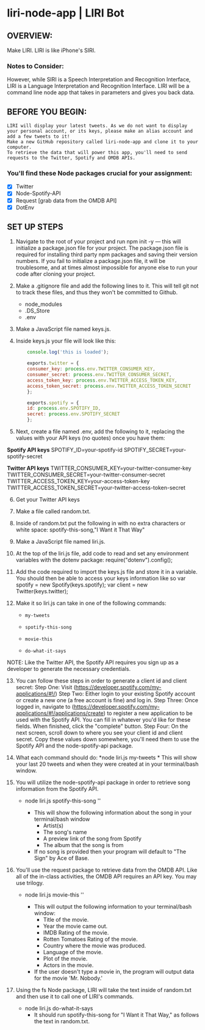 # liri-node-app | LIRI Bot

## OVERVIEW:
Make LIRI. LIRI is like iPhone's SIRI. 

### Notes to Consider: 
However, while SIRI is a Speech Interpretation and Recognition Interface, LIRI is a Language Interpretation and Recognition Interface. LIRI will be a command line node app that takes in parameters and gives you back data.

## BEFORE YOU BEGIN:
    LIRI will display your latest tweets. As we do not want to display your personal account, or its keys, please make an alias account and add a few tweets to it!
    Make a new GitHub repository called liri-node-app and clone it to your computer.
    To retrieve the data that will power this app, you'll need to send requests to the Twitter, Spotify and OMDB APIs. 
    
### You'll find these Node packages crucial for your assignment:
- [x] Twitter
- [x] Node-Spotify-API
- [x] Request [grab data from the OMDB API]
- [x] DotEnv

## SET UP STEPS

1. Navigate to the root of your project and run npm init -y — this will initialize a package.json file for your project. The package.json file is required for installing third party npm packages and saving their version numbers. If you fail to initialize a package.json file, it will be troublesome, and at times almost impossible for anyone else to run your code after cloning your project.

2. Make a .gitignore file and add the following lines to it. This will tell git not to track these files, and thus they won't be committed to Github.
    * node_modules
    * .DS_Store
    * .env
    
3. Make a JavaScript file named keys.js.
    
4. Inside keys.js your file will look like this:
    ```javascript
        console.log('this is loaded');

        exports.twitter = {
        consumer_key: process.env.TWITTER_CONSUMER_KEY,
        consumer_secret: process.env.TWITTER_CONSUMER_SECRET,
        access_token_key: process.env.TWITTER_ACCESS_TOKEN_KEY,
        access_token_secret: process.env.TWITTER_ACCESS_TOKEN_SECRET
        };

        exports.spotify = {
        id: process.env.SPOTIFY_ID,
        secret: process.env.SPOTIFY_SECRET
        };
    ```

5. Next, create a file named .env, add the following to it, replacing the values with your API keys (no quotes) once you have them:

**Spotify API keys**
    SPOTIFY_ID=your-spotify-id
    SPOTIFY_SECRET=your-spotify-secret

**Twitter API keys**
    TWITTER_CONSUMER_KEY=your-twitter-consumer-key
    TWITTER_CONSUMER_SECRET=your-twitter-consumer-secret
    TWITTER_ACCESS_TOKEN_KEY=your-access-token-key
    TWITTER_ACCESS_TOKEN_SECRET=your-twitter-access-token-secret

6. Get your Twitter API keys

7.  Make a file called random.txt.

8.  Inside of random.txt put the following in with no extra characters or white space:
    spotify-this-song,"I Want it That Way"

9.  Make a JavaScript file named liri.js.

10. At the top of the liri.js file, add code to read and set any environment variables with the dotenv package:
    require("dotenv").config();

11. Add the code required to import the keys.js file and store it in a variable.
    You should then be able to access your keys information like so
        var spotify = new Spotify(keys.spotify);
        var client = new Twitter(keys.twitter);

12. Make it so liri.js can take in one of the following commands:
    * `my-tweets`

    * `spotify-this-song`

    * `movie-this`

    * `do-what-it-says`

NOTE: Like the Twitter API, the Spotify API requires you sign up as a developer to generate the necessary credentials. 
    
13. You can follow these steps in order to generate a client id and client secret:
        Step One: Visit (https://developer.spotify.com/my-applications/#!/)
        Step Two: Either login to your existing Spotify account or create a new one (a free account is fine) and log in.
        Step Three: Once logged in, navigate to (https://developer.spotify.com/my-applications/#!/applications/create) to register a new application to be used with the Spotify API. You can fill in whatever you'd like for these fields. When finished, click the "complete" button.
        Step Four: On the next screen, scroll down to where you see your client id and client secret. Copy these values down somewhere, you'll need them to use the Spotify API and the node-spotify-api package.

14. What each command should do:
    *node liri.js my-tweets
        * This will show your last 20 tweets and when they were created at in your terminal/bash window.

15. You will utilize the node-spotify-api package in order to retrieve song information from the Spotify API.
    * node liri.js spotify-this-song '<song name here>'
        * This will show the following information about the song in your terminal/bash window
            * Artist(s)
            * The song's name
            * A preview link of the song from Spotify
            * The album that the song is from
        * If no song is provided then your program will default to "The Sign" by Ace of Base.

16. You'll use the request package to retrieve data from the OMDB API. Like all of the in-class activities, the OMDB API requires an API key. You may use trilogy.
    * node liri.js movie-this '<movie name here>'
        * This will output the following information to your terminal/bash window:
            * Title of the movie.
            * Year the movie came out.
            * IMDB Rating of the movie.
            * Rotten Tomatoes Rating of the movie.
            * Country where the movie was produced.
            * Language of the movie.
            * Plot of the movie.
            * Actors in the movie.
        * If the user doesn't type a movie in, the program will output data for the movie 'Mr. Nobody.'

17. Using the fs Node package, LIRI will take the text inside of random.txt and then use it to call one of LIRI's commands.
    * node liri.js do-what-it-says
        * It should run spotify-this-song for "I Want it That Way," as follows the text in random.txt.